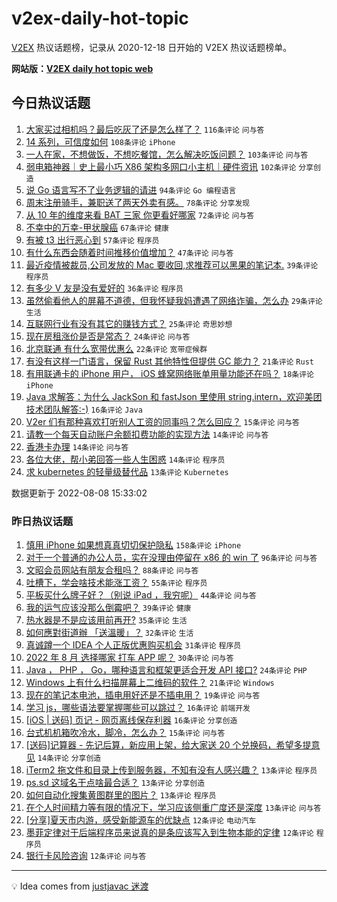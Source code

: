 # v2ex-daily-hot-topic

[V2EX](https://www.v2ex.com/) 热议话题榜，记录从 2020-12-18 日开始的 V2EX 热议话题榜单。

**网站版：[V2EX daily hot topic web](https://boojack.github.io/v2ex-daily-hot-topic-web/)**

## 今日热议话题

<!-- TODAY BEGIN -->

1. [大家买过相机吗？最后吃灰了还是怎么样了？](https://www.v2ex.com/t/871366) `116条评论` `问与答`
1. [14 系列，可信度如何](https://www.v2ex.com/t/871325) `108条评论` `iPhone`
1. [一人在家，不想做饭，不想吃餐馆，怎么解决吃饭问题？](https://www.v2ex.com/t/871338) `103条评论` `问与答`
1. [弱电箱神器｜史上最小巧 X86 架构多网口小主机｜硬件资讯](https://www.v2ex.com/t/871348) `102条评论` `分享创造`
1. [说 Go 语言写不了业务逻辑的请进](https://www.v2ex.com/t/871389) `94条评论` `Go 编程语言`
1. [周末注册骑手，兼职送了两天外卖有感。](https://www.v2ex.com/t/871350) `78条评论` `分享发现`
1. [从 10 年的维度来看 BAT 三家 你更看好哪家](https://www.v2ex.com/t/871466) `72条评论` `问与答`
1. [不幸中的万幸-甲状腺癌](https://www.v2ex.com/t/871412) `67条评论` `健康`
1. [有被 t3 出行恶心到](https://www.v2ex.com/t/871388) `57条评论` `程序员`
1. [有什么东西会随着时间推移价值增加？](https://www.v2ex.com/t/871343) `47条评论` `问与答`
1. [最近疫情被裁员,公司发放的 Mac 要收回,求推荐可以黑果的笔记本.](https://www.v2ex.com/t/871457) `39条评论` `程序员`
1. [有多少 V 友是没有爱好的](https://www.v2ex.com/t/871480) `36条评论` `程序员`
1. [虽然偷看他人的屏幕不道德，但我怀疑我妈遭遇了网络诈骗，怎么办](https://www.v2ex.com/t/871337) `29条评论` `生活`
1. [互联网行业有没有其它的赚钱方式？](https://www.v2ex.com/t/871398) `25条评论` `奇思妙想`
1. [现在房租涨价是否是常态？](https://www.v2ex.com/t/871483) `24条评论` `问与答`
1. [北京联通 有什么宽带优惠么](https://www.v2ex.com/t/871357) `22条评论` `宽带症候群`
1. [有没有这样一门语言，保留 Rust 其他特性但提供 GC 能力？](https://www.v2ex.com/t/871478) `21条评论` `Rust`
1. [有用联通卡的 iPhone 用户， iOS 蜂窝网络账单用量功能还在吗？](https://www.v2ex.com/t/871369) `18条评论` `iPhone`
1. [Java 求解答：为什么 JackSon 和 fastJson 里使用 string.intern，欢迎美团技术团队解答:-)](https://www.v2ex.com/t/871521) `16条评论` `Java`
1. [V2er 们有那种喜欢打听别人工资的同事吗？怎么回应？](https://www.v2ex.com/t/871440) `15条评论` `问与答`
1. [请教一个每天自动账户余额扣费功能的实现方法](https://www.v2ex.com/t/871404) `14条评论` `问与答`
1. [香港卡办理](https://www.v2ex.com/t/871381) `14条评论` `问与答`
1. [各位大佬，帮小弟回答一些人生困惑](https://www.v2ex.com/t/871356) `14条评论` `程序员`
1. [求 kubernetes 的轻量级替代品](https://www.v2ex.com/t/871416) `13条评论` `Kubernetes`

数据更新于 2022-08-08 15:33:02

<!-- TODAY END -->

### 昨日热议话题

<!-- YESTERDAY BEGIN -->

1. [慎用 iPhone 如果想真真切切保护隐私](https://www.v2ex.com/t/871239) `158条评论` `iPhone`
1. [对于一个普通的办公人员，实在没理由停留在 x86 的 win 了](https://www.v2ex.com/t/871227) `96条评论` `问与答`
1. [文昭会员网站有朋友合租吗？](https://www.v2ex.com/t/871183) `88条评论` `问与答`
1. [吐槽下，学会啥技术能涨工资？](https://www.v2ex.com/t/871201) `55条评论` `程序员`
1. [平板买什么牌子好？（别说 iPad ，我穷呢）](https://www.v2ex.com/t/871194) `44条评论` `问与答`
1. [我的运气应该没那么倒霉吧？](https://www.v2ex.com/t/871293) `39条评论` `健康`
1. [热水器是不是应该用前再开?](https://www.v2ex.com/t/871222) `35条评论` `生活`
1. [如何應對街道辦 「送溫暖」？](https://www.v2ex.com/t/871191) `32条评论` `生活`
1. [真诚蹲一个 IDEA 个人正版优惠购买机会](https://www.v2ex.com/t/871181) `31条评论` `程序员`
1. [2022 年 8 月 选择哪家 打车 APP 呢？](https://www.v2ex.com/t/871196) `30条评论` `问与答`
1. [Java ， PHP ， Go，哪种语言和框架更适合开发 API 接口?](https://www.v2ex.com/t/871276) `24条评论` `PHP`
1. [Windows 上有什么扫描屏幕上二维码的软件？](https://www.v2ex.com/t/871193) `21条评论` `Windows`
1. [现在的笔记本电池，插电用好还是不插电用？](https://www.v2ex.com/t/871216) `19条评论` `问与答`
1. [学习 js，哪些语法要掌握哪些可以跳过？](https://www.v2ex.com/t/871286) `16条评论` `前端开发`
1. [[iOS | 送码] 页记 - 网页离线保存利器](https://www.v2ex.com/t/871244) `16条评论` `分享创造`
1. [台式机机箱吹冷水，脚冷，怎么办？](https://www.v2ex.com/t/871210) `15条评论` `问与答`
1. [[送码]记算器 - 先记后算，新应用上架，给大家送 20 个兑换码，希望多提意见](https://www.v2ex.com/t/871188) `14条评论` `分享创造`
1. [iTerm2 拖文件和目录上传到服务器，不知有没有人感兴趣？](https://www.v2ex.com/t/871296) `13条评论` `程序员`
1. [ps.sd 这域名干点啥最合适？](https://www.v2ex.com/t/871272) `13条评论` `分享创造`
1. [如何自动化搜集黄图群里的图片？](https://www.v2ex.com/t/871304) `13条评论` `程序员`
1. [在个人时间精力等有限的情况下，学习应该侧重广度还是深度](https://www.v2ex.com/t/871232) `13条评论` `问与答`
1. [[分享]夏天市内游，感受新能源车的优缺点](https://www.v2ex.com/t/871259) `12条评论` `电动汽车`
1. [墨菲定律对于后端程序员来说真的是条应该写入到生物本能的定律](https://www.v2ex.com/t/871237) `12条评论` `程序员`
1. [银行卡风险咨询](https://www.v2ex.com/t/871224) `12条评论` `问与答`

<!-- YESTERDAY END -->

---

💡 Idea comes from [justjavac 迷渡](https://github.com/justjavac/)
